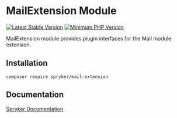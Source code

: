 # MailExtension Module
[![Latest Stable Version](https://poser.pugx.org/spryker/mail-extension/v/stable.svg)](https://packagist.org/packages/spryker/mail-extension)
[![Minimum PHP Version](https://img.shields.io/badge/php-%3E%3D%208.1-8892BF.svg)](https://php.net/)

MailExtension module provides plugin interfaces for the Mail module extension.

## Installation

```
composer require spryker/mail-extension
```

## Documentation

[Spryker Documentation](https://docs.spryker.com)

